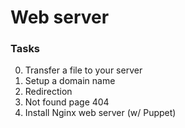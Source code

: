 # Web server


### Tasks
0. Transfer a file to your server 
2. Setup a domain name 
3. Redirection 
4. Not found page 404 
5. Install Nginx web server (w/ Puppet) 
